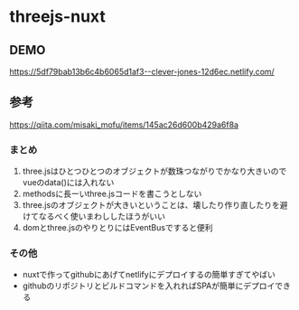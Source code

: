# threejs-nuxt
## DEMO
https://5df79bab13b6c4b6065d1af3--clever-jones-12d6ec.netlify.com/

## 参考
https://qiita.com/misaki_mofu/items/145ac26d600b429a6f8a

### まとめ
1. three.jsはひとつひとつのオブジェクトが数珠つながりでかなり大きいのでvueのdata()には入れない
2. methodsに長ーいthree.jsコードを書こうとしない
3. three.jsのオブジェクトが大きいということは、壊したり作り直したりを避けてなるべく使いまわししたほうがいい
4. domとthree.jsのやりとりにはEventBusですると便利

### その他
- nuxtで作ってgithubにあげてnetlifyにデプロイするの簡単すぎてやばい
- githubのリポジトリとビルドコマンドを入れればSPAが簡単にデプロイできる

